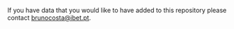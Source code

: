 If you have data that you would like to have added to this repository please contact brunocosta@ibet.pt. 
